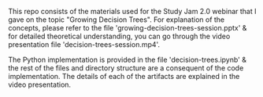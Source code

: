 This repo consists of the materials used for the Study Jam 2.0 webinar that I gave on the topic "Growing Decision Trees".
For explanation of the concepts, please refer to the file 'growing-decision-trees-session.pptx' & for detailed theoretical understanding, you can go through the video presentation file 'decision-trees-session.mp4'.

The Python implementation is provided in the file 'decision-trees.ipynb' & the rest of the files and directory structure are a consequent of the code implementation. The details of each of the artifacts are explained in the video presentation.

